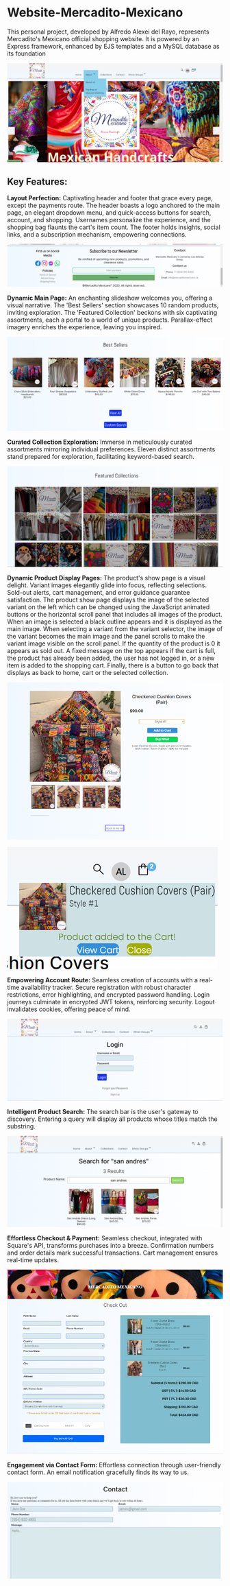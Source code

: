 # Website-Mercadito-Mexicano
This personal project, developed by Alfredo Alexei del Rayo, represents Mercadito's Mexicano official shopping website. It is powered by an Express framework, enhanced by EJS templates and a MySQL database as its foundation

![image](README%20Images/main_page.png)

## Key Features:

**Layout Perfection:** Captivating header and footer that grace every page, except the payments route. The header boasts a logo anchored to the main page, an elegant dropdown menu, and quick-access buttons for search, account, and shopping. Usernames personalize the experience, and the shopping bag flaunts the cart's item count. The footer holds insights, social links, and a subscription mechanism, empowering connections.

![image](README%20Images/footer.png)

**Dynamic Main Page:** An enchanting slideshow welcomes you, offering a visual narrative. The 'Best Sellers' section showcases 10 random products, inviting exploration. The 'Featured Collection' beckons with six captivating assortments, each a portal to a world of unique products. Parallax-effect imagery enriches the experience, leaving you inspired.

![image](README%20Images/best_sellers.png)


**Curated Collection Exploration:** Immerse in meticulously curated assortments mirroring individual preferences. Eleven distinct assortments stand prepared for exploration, facilitating keyword-based search. 

![image](README%20Images/featured_collections.png)

**Dynamic Product Display Pages:** The product's show page is a visual delight. Variant images elegantly glide into focus, reflecting selections. Sold-out alerts, cart management, and error guidance guarantee satisfaction. The product show page displays the image of the selected variant on the left which can be changed using the JavaScript animated buttons or the horizontal scroll panel that includes all images of the product. When an image is selected a black outline appears and it is displayed as the main image. When selecting a variant from the variant selector, the image of the variant becomes the main image and the panel scrolls to make the variant image visible on the scroll panel. If the quantity of the product is 0 it appears as sold out. A fixed message on the top appears if the cart is full, the product has already been added, the user has not logged in, or a new item is added to the shopping cart. Finally, there is a button to go back that displays as back to home, cart or the selected collection.   

![image](README%20Images/product_show.png)

![image](README%20Images/product_message.png)



**Empowering Account Route:** Seamless creation of accounts with a real-time availability tracker. Secure registration with robust character restrictions, error highlighting, and encrypted password handling. Login journeys culminate in encrypted JWT tokens, reinforcing security. Logout invalidates cookies, offering peace of mind.

![image](README%20Images/login.png)


**Intelligent Product Search:** The search bar is the user's gateway to discovery. Entering a query will display all products whose titles match the substring. 

![image](README%20Images/search.png)


**Effortless Checkout & Payment:** Seamless checkout, integrated with Square's API, transforms purchases into a breeze. Confirmation numbers and order details mark successful transactions. Cart management ensures real-time updates.

![image](README%20Images/checkout.png)


**Engagement via Contact Form:** Effortless connection through user-friendly contact form. An email notification gracefully finds its way to us.

![image](README%20Images/contact.png)
